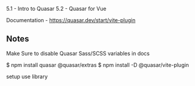 5.1 - Intro to Quasar
5.2 - Quasar for Vue

Documentation - https://quasar.dev/start/vite-plugin

## Notes

Make Sure to disable Quasar Sass/SCSS variables in docs

$ npm install quasar @quasar/extras
$ npm install -D @quasar/vite-plugin

setup
use library
